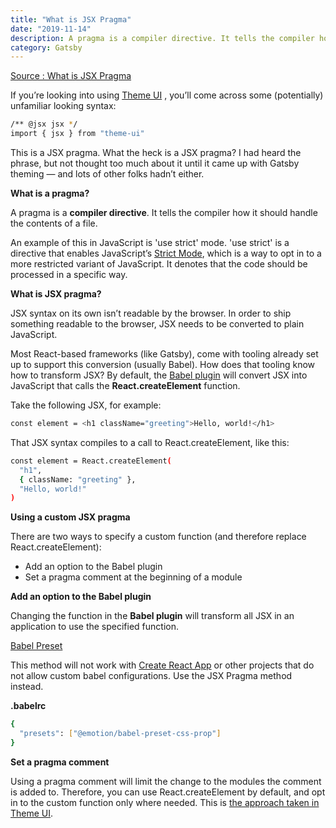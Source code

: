 ```yaml
---
title: "What is JSX Pragma"
date: "2019-11-14"
description: A pragma is a compiler directive. It tells the compiler how it should handle the contents of a file. JSX syntax on its own isn’t readable by the browser. In order to ship something readable to the browser, JSX needs to be converted to plain JavaScript.
category: Gatsby
---
```


<a href="https://www.gatsbyjs.org/blog/2019-08-02-what-is-jsx-pragma/"
     target="_blank">Source : What is JSX Pragma</a>

If you’re looking into using [Theme UI](https://theme-ui.com/) , you’ll come across some (potentially) unfamiliar looking syntax:

```bash
/** @jsx jsx */
import { jsx } from "theme-ui"
```

This is a JSX pragma. What the heck is a JSX pragma? I had heard the phrase, but not thought too much about it until it came up with Gatsby theming — and lots of other folks hadn’t either.

<strong>What is a pragma?</strong>

A pragma is a <strong>compiler directive</strong>. It tells the compiler how it should handle the contents of a file.

An example of this in JavaScript is 'use strict' mode. 'use strict' is a directive that enables JavaScript’s [Strict Mode](https://developer.mozilla.org/en-US/docs/Web/JavaScript/Reference/Strict_mode), which is a way to opt in to a more restricted variant of JavaScript. It denotes that the code should be processed in a specific way.

<strong>What is JSX pragma?</strong>

JSX syntax on its own isn’t readable by the browser. In order to ship something readable to the browser, JSX needs to be converted to plain JavaScript.

Most React-based frameworks (like Gatsby), come with tooling already set up to support this conversion (usually Babel). How does that tooling know how to transform JSX? By default, the [Babel plugin](https://babeljs.io/docs/en/babel-plugin-transform-react-jsx) will convert JSX into JavaScript that calls the <strong>React.createElement</strong> function.

Take the following JSX, for example:

```bash
const element = <h1 className="greeting">Hello, world!</h1>
```

That JSX syntax compiles to a call to React.createElement, like this:

```bash
const element = React.createElement(
  "h1",
  { className: "greeting" },
  "Hello, world!"
)
```

<strong>Using a custom JSX pragma</strong>

There are two ways to specify a custom function (and therefore replace React.createElement):

- Add an option to the Babel plugin
- Set a pragma comment at the beginning of a module

<strong>Add an option to the Babel plugin</strong>

Changing the function in the <strong>Babel plugin</strong> will transform all JSX in an application to use the specified function.

[Babel Preset](https://emotion.sh/docs/@emotion/babel-preset-css-prop)

This method will not work with [Create React App](https://github.com/facebook/create-react-app) or other projects that do not allow custom babel configurations. Use the JSX Pragma method instead.

<strong>.babelrc</strong>
```bash
{
  "presets": ["@emotion/babel-preset-css-prop"]
}
```

<strong>Set a pragma comment</strong>

Using a pragma comment will limit the change to the modules the comment is added to. Therefore, you can use React.createElement by default, and opt in to the custom function only where needed. This is [the approach taken in Theme UI](https://www.gatsbyjs.org/docs/theme-ui/#adding-styles-to-elements).

